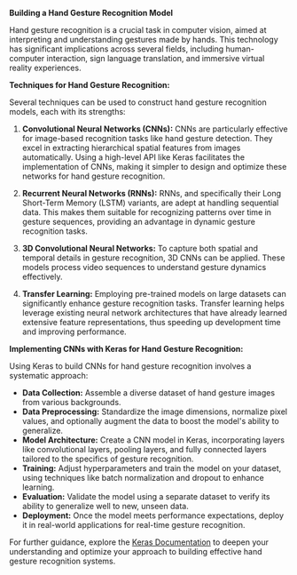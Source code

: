 **Building a Hand Gesture Recognition Model**

Hand gesture recognition is a crucial task in computer vision, aimed at interpreting and understanding gestures made by hands. This technology has significant implications across several fields, including human-computer interaction, sign language translation, and immersive virtual reality experiences.

**Techniques for Hand Gesture Recognition:**

Several techniques can be used to construct hand gesture recognition models, each with its strengths:

1. **Convolutional Neural Networks (CNNs):**
   CNNs are particularly effective for image-based recognition tasks like hand gesture detection. They excel in extracting hierarchical spatial features from images automatically. Using a high-level API like Keras facilitates the implementation of CNNs, making it simpler to design and optimize these networks for hand gesture recognition.

2. **Recurrent Neural Networks (RNNs):**
   RNNs, and specifically their Long Short-Term Memory (LSTM) variants, are adept at handling sequential data. This makes them suitable for recognizing patterns over time in gesture sequences, providing an advantage in dynamic gesture recognition tasks.

3. **3D Convolutional Neural Networks:**
   To capture both spatial and temporal details in gesture recognition, 3D CNNs can be applied. These models process video sequences to understand gesture dynamics effectively.

4. **Transfer Learning:**
   Employing pre-trained models on large datasets can significantly enhance gesture recognition tasks. Transfer learning helps leverage existing neural network architectures that have already learned extensive feature representations, thus speeding up development time and improving performance.

**Implementing CNNs with Keras for Hand Gesture Recognition:**

Using Keras to build CNNs for hand gesture recognition involves a systematic approach:

- **Data Collection:** Assemble a diverse dataset of hand gesture images from various backgrounds.
- **Data Preprocessing:** Standardize the image dimensions, normalize pixel values, and optionally augment the data to boost the model's ability to generalize.
- **Model Architecture:** Create a CNN model in Keras, incorporating layers like convolutional layers, pooling layers, and fully connected layers tailored to the specifics of gesture recognition.
- **Training:** Adjust hyperparameters and train the model on your dataset, using techniques like batch normalization and dropout to enhance learning.
- **Evaluation:** Validate the model using a separate dataset to verify its ability to generalize well to new, unseen data.
- **Deployment:** Once the model meets performance expectations, deploy it in real-world applications for real-time gesture recognition.

For further guidance, explore the [Keras Documentation](https://keras.io) to deepen your understanding and optimize your approach to building effective hand gesture recognition systems.
